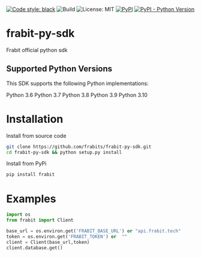 [![Code style: black](https://img.shields.io/badge/code%20style-black-000000.svg)](https://github.com/psf/black)
![Build](https://github.com/frabits/frabit-py-sdk/actions/workflows/main.yml/badge.svg) 
![License: MIT](https://img.shields.io/github/license/frabits/frabit-py-sdk)
[![PyPI](https://img.shields.io/pypi/v/frabit)](https://pypi.org/project/frabit/)
[![PyPI - Python Version](https://img.shields.io/pypi/pyversions/frabit)](https://pypi.org/project/frabit)  

# frabit-py-sdk
Frabit official python sdk

## Supported Python Versions
This SDK supports the following Python implementations:

Python 3.6
Python 3.7
Python 3.8
Python 3.9
Python 3.10

# Installation

Install from source code
```bash
git clone https://github.com/frabits/frabit-py-sdk.git 
cd frabit-py-sdk && python setup.py install
```
Install from PyPi
```bash
pip install frabit
```

# Examples

```python
import os
from frabit import Client

base_url = os.environ.get('FRABIT_BASE_URL') or "api.frabit.tech"
token = os.environ.get('FRABIT_TOKEN') or  ""
client = Client(base_url,token)
client.database.get()
```